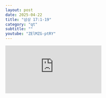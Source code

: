 ```yaml
---
layout: post
date: 2025-04-22
title: "삼상 17:1-19"
category: "qt"
subtitle: ""
youtube: "ZElMZG-ptRY"
---
```


<div class="youtube margin-large">
    <iframe src="https://www.youtube.com/embed/ZElMZG-ptRY" title="YouTube video player" frameborder="0" allow="accelerometer; autoplay; clipboard-write; encrypted-media; gyroscope; picture-in-picture; web-share" allowfullscreen></iframe>
</div>

